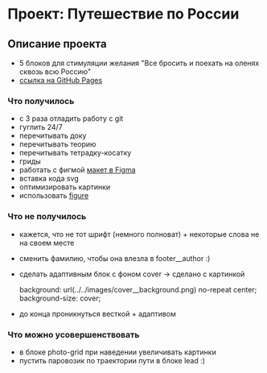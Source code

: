 # Проект: Путешествие по России

## Описание проекта
* 5 блоков для стимуляции желания "Все бросить и поехать на оленях сквозь всю Россию"
* [ссылка на GitHub Pages](https://uralyanka.github.io/russian-travel/)

### Что получилось
- с 3 раза отладить работу с git
- гуглить 24/7
- перечитывать доку
- перечитывать теорию
- перечитывать тетрадку-косатку
- гриды
- работать с фигмой [макет в Figma](https://www.figma.com/file/5S2WSbEFL6awjVWJ0NWL8Q/Sprint-3_-Russia-_-desktop-mobile?node-id=28503%3A0)
- вставка кода svg
- оптимизировать картинки
- использовать [figure](https://developer.mozilla.org/ru/docs/Web/HTML/Element/figure)

### Что не получилось
- кажется, что не тот шрифт (немного полноват) + некоторые слова не на своем месте
- сменить фамилию, чтобы она влезла в footer__author :)
- сделать адаптивным блок с фоном cover -> сделано с картинкой
    
    background: url(../../images/cover__background.png) no-repeat center;
    background-size: cover;

- до конца проникнуться весткой + адаптивом

### Что можно усовершенствовать
- в блоке photo-grid при наведении увеличивать картинки
- пустить паровозик по траектории пути в блоке lead :)
